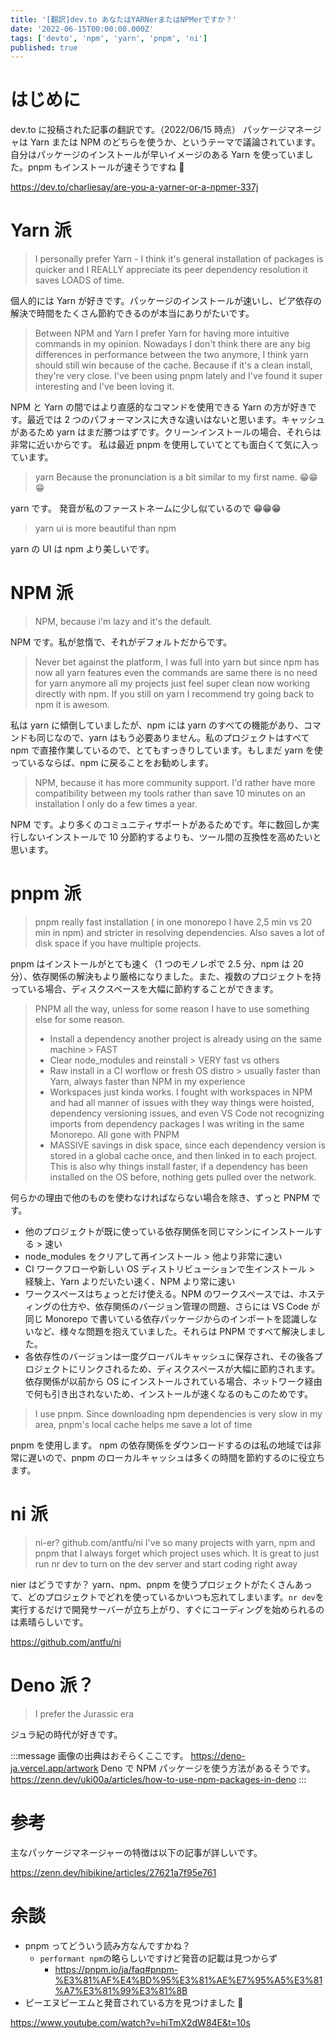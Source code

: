 ```yaml
---
title: '[翻訳]dev.to あなたはYARNerまたはNPMerですか？'
date: '2022-06-15T00:00:00.000Z'
tags: ['devto', 'npm', 'yarn', 'pnpm', 'ni']
published: true
---
```


# はじめに

dev.to に投稿された記事の翻訳です。（2022/06/15 時点）
パッケージマネージャは Yarn または NPM のどちらを使うか、というテーマで議論されています。自分はパッケージのインストールが早いイメージのある Yarn を使っていました。pnpm もインストールが速そうですね 🤔

https://dev.to/charliesay/are-you-a-yarner-or-a-npmer-337j

# Yarn 派

> I personally prefer Yarn - I think it's general installation of packages is quicker and I REALLY appreciate its peer dependency resolution it saves LOADS of time.

個人的には Yarn が好きです。パッケージのインストールが速いし、ピア依存の解決で時間をたくさん節約できるのが本当にありがたいです。

> Between NPM and Yarn I prefer Yarn for having more intuitive commands in my opinion. Nowadays I don't think there are any big differences in performance between the two anymore, I think yarn should still win because of the cache. Because if it's a clean install, they're very close.
> I've been using pnpm lately and I've found it super interesting and I've been loving it.

NPM と Yarn の間ではより直感的なコマンドを使用できる Yarn の方が好きです。最近では 2 つのパフォーマンスに大きな違いはないと思います。キャッシュがあるため yarn はまだ勝つはずです。クリーンインストールの場合、それらは非常に近いからです。
私は最近 pnpm を使用していてとても面白くて気に入っています。

> yarn
> Because the pronunciation is a bit similar to my first name. 😁😁😁

yarn です。
発音が私のファーストネームに少し似ているので 😁😁😁

> yarn ui is more beautiful than npm

yarn の UI は npm より美しいです。

# NPM 派

> NPM, because i'm lazy and it's the default.

NPM です。私が怠惰で、それがデフォルトだからです。

> Never bet against the platform, I was full into yarn but since npm has now all yarn features even the commands are same there is no need for yarn anymore all my projects just feel super clean now working directly with npm. If you still on yarn I recommend try going back to npm it is awesom.

私は yarn に傾倒していましたが、npm には yarn のすべての機能があり、コマンドも同じなので、yarn はもう必要ありません。私のプロジェクトはすべて npm で直接作業しているので、とてもすっきりしています。もしまだ yarn を使っているならば、npm に戻ることをお勧めします。

> NPM, because it has more community support. I'd rather have more compatibility between my tools rather than save 10 minutes on an installation I only do a few times a year.

NPM です。より多くのコミュニティサポートがあるためです。年に数回しか実行しないインストールで 10 分節約するよりも、ツール間の互換性を高めたいと思います。

# pnpm 派

> pnpm really fast installation ( in one monorepo I have 2,5 min vs 20 min in npm) and stricter in resolving dependencies. Also saves a lot of disk space if you have multiple projects.

pnpm はインストールがとても速く（1 つのモノレポで 2.5 分、npm は 20 分）、依存関係の解決もより厳格になりました。また、複数のプロジェクトを持っている場合、ディスクスペースを大幅に節約することができます。

> PNPM all the way, unless for some reason I have to use something else for some reason.
>
> - Install a dependency another project is already using on the same machine > FAST
> - Clear node_modules and reinstall > VERY fast vs others
> - Raw install in a CI worflow or fresh OS distro > usually faster than Yarn, always faster than NPM in my experience
> - Workspaces just kinda works. I fought with workspaces in NPM and had all manner of issues with they way things were hoisted, dependency versioning issues, and even VS Code not recognizing imports from dependency packages I was writing in the same Monorepo. All gone with PNPM
> - MASSIVE savings in disk space, since each dependency version is stored in a global cache once, and then linked in to each project. This is also why things install faster, if a dependency has been installed on the OS before, nothing gets pulled over the network.

何らかの理由で他のものを使わなければならない場合を除き、ずっと PNPM です。

- 他のプロジェクトが既に使っている依存関係を同じマシンにインストールする > 速い
- node_modules をクリアして再インストール > 他より非常に速い
- CI ワークフローや新しい OS ディストリビューションで生インストール > 経験上、Yarn よりだいたい速く、NPM より常に速い
- ワークスペースはちょっとだけ使える。NPM のワークスペースでは、ホスティングの仕方や、依存関係のバージョン管理の問題、さらには VS Code が同じ Monorepo で書いている依存パッケージからのインポートを認識しないなど、様々な問題を抱えていました。それらは PNPM ですべて解決しました。
- 各依存性のバージョンは一度グローバルキャッシュに保存され、その後各プロジェクトにリンクされるため、ディスクスペースが大幅に節約されます。依存関係が以前から OS にインストールされている場合、ネットワーク経由で何も引き出されないため、インストールが速くなるのもこのためです。

> I use pnpm.
> Since downloading npm dependencies is very slow in my area, pnpm's local cache helps me save a lot of time

pnpm を使用します。
npm の依存関係をダウンロードするのは私の地域では非常に遅いので、pnpm のローカルキャッシュは多くの時間を節約するのに役立ちます。

# ni 派

> ni-er?
> github.com/antfu/ni
> I've so many projects with yarn, npm and pnpm that I always forget which project uses which. It is great to just run nr dev to turn on the dev server and start coding right away

nier はどうですか？
yarn、npm、pnpm を使うプロジェクトがたくさんあって、どのプロジェクトでどれを使っているかいつも忘れてしまいます。`nr dev`を実行するだけで開発サーバーが立ち上がり、すぐにコーディングを始められるのは素晴らしいです。

https://github.com/antfu/ni

# Deno 派？

> I prefer the Jurassic era

ジュラ紀の時代が好きです。

<!-- ![](https://storage.googleapis.com/zenn-user-upload/42b047477472-20220615.jpeg =250x)
_DENOLAND_ -->

:::message
画像の出典はおそらくここです。
https://deno-ja.vercel.app/artwork
Deno で NPM パッケージを使う方法があるそうです。
https://zenn.dev/uki00a/articles/how-to-use-npm-packages-in-deno
:::

# 参考

主なパッケージマネージャーの特徴は以下の記事が詳しいです。

https://zenn.dev/hibikine/articles/27621a7f95e761

# 余談

- pnpm ってどういう読み方なんですかね？
  - `performant npm`の略らしいですけど発音の記載は見つからず
    - https://pnpm.io/ja/faq#pnpm-%E3%81%AF%E4%BD%95%E3%81%AE%E7%95%A5%E3%81%A7%E3%81%99%E3%81%8B
- ピーエヌピーエムと発音されている方を見つけました 🤔

https://www.youtube.com/watch?v=hiTmX2dW84E&t=10s
